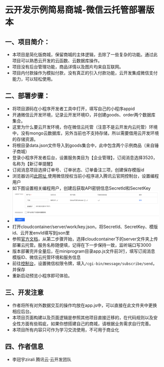 # 云开发示例简易商城-微信云托管部署版本

## 一、项目简介：
- 本项目是简化版商城，保留商城的主体逻辑，去除了一些复杂的功能。通过此项目可以熟悉云开发的云函数、云数据库操作。
- 项目没有后台管理功能，商品详情以及图片均来自互联网。
- 项目内付款操作为模拟付款，没有真正的引入付款功能，云开发集成微信支付能力，可以轻松使用。

## 二、部署步骤：
- 将项目源码在小程序开发者工具中打开，填写自己的小程序appid
- 开通微信云开发环境，记录云开发环境ID，并创建goods、order两个数据库集合。
- 这里为什么要云开发环境，你在微信云托管（注意不是云开发内云托管）环境中，没有mongo云数据库，另外当前也不支持存储，所以需要借用云开发环境的存储资源。
- 将根目录data.json文件导入到goods集合中，此中包含两个示例商品（来自锤子商城）
- 登录小程序开发者后台，设置服务类目为【企业管理】，订阅消息选择3520，名称为【新订单提醒】
- 订阅消息项目选择订单号、订单状态、订单备注三项，创建保存模版id
- 浏览器访问[此网址](https://cloud.tencent.com/login/mp?s_url=https%3a%2f%2fconsole.cloud.tencent.com%2fcam%2fuser%2fcreate%3fsystemType%3dFastCreateV2),使用微信授权当前小程序进入腾讯云官网控制台，设置编程用户
- 如下图设置相关编程用户，创建后获取API密钥信息SecretId和SecretKey
- ![](set.png)
- 打开cloudcontainer/server/work/key.json，将SecretId、SecretKey、模版id、云开发envId填写到json里
- 参照[官方文档](https://developers.weixin.qq.com/miniprogram/dev/wxcloudrun/src/basic/guide.html)，从第二步骤开始，选择cloudcontainer下的server文件夹上传部署云托管。服务名称随便填，记得在下一步保持一致，监听端口写3000
- 版本部署完并全量后，在miniprogram目录app.js文件前3行，填写订阅消息模版ID、微信云托管环境和服务信息
- 前往[控制台](https://cloud.weixin.qq.com/cloudrun/openapi)，设置微信权限令牌，填入`/cgi-bin/message/subscribe/send`，并保存
- 重新启动预览小程序即可体验。

## 三、开发注意
- 作者将所有对外数据交互的操作均放在app.js中，可以直接在此文件夹中更换相应后台。
- 本项目页面构建以及页面逻辑是参照其他项目直接迁移的，在代码规则以及安全性方面有些瑕疵，如果你想搭建自己的商城，请根据业务需求自行完善。
- 本项目所有内容只可作为学习交流使用，不可用于商业化

## 四、作者信息
- 李冠宇zirali 腾讯云·云开发团队